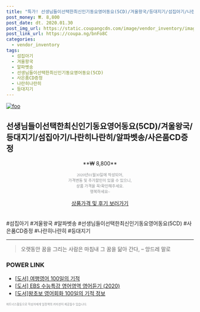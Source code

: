 ```yaml
--- 
title: "특가! 선생님들이선택한최신인기동요영어동요(5CD)/겨울왕국/등대지기/섬집아기/나란히나란히/알파벳송/..." 
post_money: ₩. 8,800 
post_date: dt. 2020.01.30 
post_img_url: https://static.coupangcdn.com/image/vendor_inventory/images/2018/12/13/13/2/a10bda08-90ac-49fc-a8e8-7db139f0ae78.jpg 
post_link_url: https://coupa.ng/bnFo8C 
categories: 
  - vendor_inventory 
tags: 
  - 섬집아기 
  - 겨울왕국 
  - 알파벳송 
  - 선생님들이선택한최신인기동요영어동요(5CD) 
  - 사은품CD증정 
  - 나란히나란히 
  - 등대지기 
--- 
```

[![foo](https://static.coupangcdn.com/image/vendor_inventory/images/2018/12/13/13/2/a10bda08-90ac-49fc-a8e8-7db139f0ae78.jpg)](https://coupa.ng/bnFo8C) 

## 선생님들이선택한최신인기동요영어동요(5CD)/겨울왕국/등대지기/섬집아기/나란히나란히/알파벳송/사은품CD증정 
<p style="text-align: center;">**₩ 8,800**</p> 
<p style="text-align: center;"><span style="color: #898c8f; font-family: Georgia,Times,serif; font-size: 0.75em;">2020년01월30일에 작성되어, <br>가격변동 및 추가할인이 있을 수 있으니,<br> 상품 가격을 꼭!확인해주세요.<br>행복하세요~</span> 
</p>	 
<div markdown="0" style="text-align: center;"><a href="https://coupa.ng/bnFo8C" class="btn btn--success">상품가격 및 후기 보러가기</a></div> 
<br><br> 
  #섬집아기 #겨울왕국 #알파벳송 #선생님들이선택한최신인기동요영어동요(5CD) #사은품CD증정 #나란히나란히 #등대지기 
<hr> 

> 오랫동안 꿈을 그리는 사람은 마침내 그 꿈을 닮아 간다, – 앙드레 말로 


### POWER LINK

* <a href="https://blog.naver.com/sakai111/221786115169" target="_blank">[도서] 여행영어 100일의 기적</a>
* <a href="https://blog.naver.com/sakai111/221780620194" target="_blank">[도서] EBS 수능특강 영어영역 영어듣기 (2020)</a>
* <a href="https://blog.naver.com/santokki14/221769430684" target="_blank">[도서]왕초보 영어회화 100일의 기적 정보</a>

<span style="color: #898c8f; font-family: Georgia,Times,serif; font-size: 0.55em;">파트너스활동으로 작성자에게 일정액의 커미션이 제공될수 있습니다.</span> 
